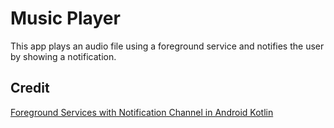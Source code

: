 # Music Player
This app plays an audio file using a foreground service and notifies the user by showing a notification.
## Credit
[Foreground Services with Notification Channel in Android Kotlin](https://www.youtube.com/watch?v=YoFBKWPS70A&t=909s)
